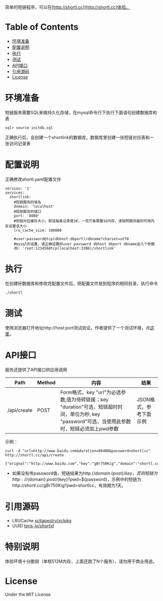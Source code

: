 简单的短链程序，可以在[http://shortl.cc](http://shortl.cc)体验。

# Table of Contents

- [环境准备](#环境准备)
- [配置说明](#配置说明)
- [执行](#执行)
- [测试](#测试)
- [API接口](#API接口)
- [引用源码](#引用源码)
- [License](#License)

# 环境准备
短链服务需要SQL来做持久化存储，在mysql命令行下执行下面语句创建数据库和表
```
sql> source initdb.sql
```

正确执行后，会创建一个shortlink的数据库，数据库里创建一张短链对应表和一张访问记录表

# 配置说明
正确修改shortl.yaml配置文件
```
version: '1'
services:
  shortlink:
    #短链服务的域名
    domain: 'localhost'
    #短链服务的端口
    port: '8080'
    #短链对应缓存大小，假设每条记录是1K，一百万条需要1G内存，请按照服务器的可用内存设置该大小
    lru_cache_size: 100000

    #user:password@tcp(dbhost:dbport)/dbname?charset=utf8
    #mysql的设置，请正确设置好user password dbhost dbport dbname这几个参数
    db: 'root:123456@tcp(localhost:3306)/shortlink'

```
# 执行
在创建好数据库和修改完配置文件后，把配置文件放到程序的相同目录，执行命令
```
./shortl
```

# 测试
使用浏览器打开地址http://host:port测试验证。作者提供了一个测试环境，点[这里](http://shortl.cc)。

# API接口
服务还提供了API接口供应用调用

| Path | Method | 内容 |  结果 |
| ------ | ------ | ------ | ------ |
| /api/create | POST | Form格式，key "url"为必选参数,值为待转链接；key "duration"可选，短链超时时间，单位为秒; key "password"可选，当使用此参数时，短链必须加上pwd参数  | JSON格式，参考下面示例 | |

示例：
```
curl -d "url=http://www.baidu.com&duration=86400&password=shortlcc" http://shortl.cc/api/create

{"orignal":"http://www.baidu.com","key":"gBr750Kig","domain":"shortl.cc","port":"80"}
```

* 如果没有传password值，短链结果为http://${domain}:${post}/${key}，否则短链为http://${domain}:${post}/${key}?pwd=${password}，示例中的短链为http://shortl.cc/gBr750Kig?pwd=shortlcc，有效期为1天。

# 引用源码
* LRUCache [xcltapestry/xclpkg](github.com/xcltapestry/xclpkg/)
* UUID [teris-io/shortid](https://github.com/teris-io/shortid)


# 特别说明
体验环境十分脆弱（单核512M内存，上面还跑了N个服务），请勿用于商业用途。


# License

Under the MIT License
